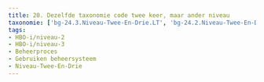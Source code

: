```yaml
---
title: 20. Dezelfde taxonomie code twee keer, maar ander niveau
taxonomie: ['bg-24.3.Niveau-Twee-En-Drie.LT', 'bg-24.2.Niveau-Twee-En-Drie.LT']
tags:
- HBO-i/niveau-2
- HBO-i/niveau-3
- Beheerproces
- Gebruiken beheersysteem
- Niveau-Twee-En-Drie
---
```

